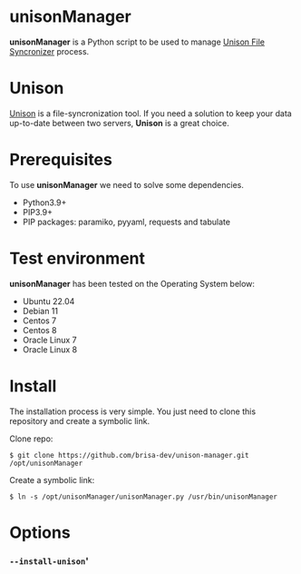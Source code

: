 # unisonManager
<b>unisonManager</b> is a Python script to be used to manage <a href='https://github.com/bcpierce00/unison' target='_blank'>Unison File Syncronizer</a> process.

# Unison
<a href='https://github.com/bcpierce00/unison' target='_blank'>Unison</a> is a file-syncronization tool. If you need a solution to keep your data up-to-date between two servers, <b>Unison</b> is a great choice.

# Prerequisites
To use <b>unisonManager</b> we need to solve some dependencies.
 - Python3.9+
 - PIP3.9+
 - PIP packages: paramiko, pyyaml, requests and tabulate

# Test environment
<b>unisonManager</b> has been tested on the Operating System below:
  - Ubuntu 22.04
  - Debian 11
  - Centos 7
  - Centos 8
  - Oracle Linux 7
  - Oracle Linux 8

# Install
The installation process is very simple. You just need to clone this repository and create a symbolic link.

Clone repo:
```shell
$ git clone https://github.com/brisa-dev/unison-manager.git /opt/unisonManager
```

Create a symbolic link:
```shell
$ ln -s /opt/unisonManager/unisonManager.py /usr/bin/unisonManager
```

# Options
### `--install-unison`'